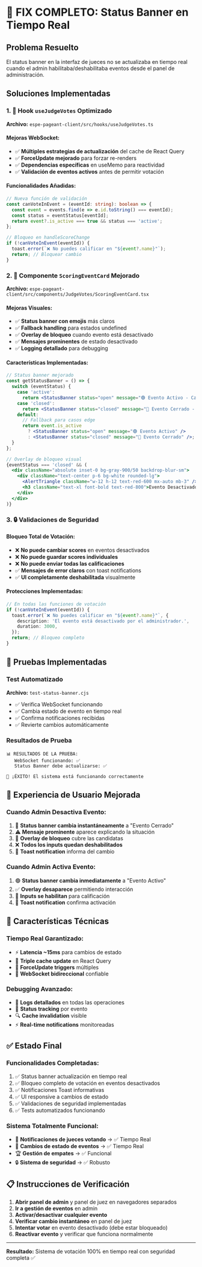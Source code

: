 # 🎯 FIX COMPLETO: Status Banner en Tiempo Real

## Problema Resuelto
El status banner en la interfaz de jueces no se actualizaba en tiempo real cuando el admin habilitaba/deshabilitaba eventos desde el panel de administración.

## Soluciones Implementadas

### 1. 🔧 Hook `useJudgeVotes` Optimizado
**Archivo:** `espe-pageant-client/src/hooks/useJudgeVotes.ts`

#### Mejoras WebSocket:
- ✅ **Múltiples estrategias de actualización** del cache de React Query
- ✅ **ForceUpdate mejorado** para forzar re-renders
- ✅ **Dependencias específicas** en useMemo para reactividad
- ✅ **Validación de eventos activos** antes de permitir votación

#### Funcionalidades Añadidas:
```typescript
// Nueva función de validación
const canVoteInEvent = (eventId: string): boolean => {
  const event = events.find(e => e.id.toString() === eventId);
  const status = eventStatus[eventId];
  return event?.is_active === true && status === 'active';
};

// Bloqueo en handleScoreChange
if (!canVoteInEvent(eventId)) {
  toast.error(`❌ No puedes calificar en "${event?.name}"`);
  return; // Bloquear cambio
}
```

### 2. 🎨 Componente `ScoringEventCard` Mejorado
**Archivo:** `espe-pageant-client/src/components/JudgeVotes/ScoringEventCard.tsx`

#### Mejoras Visuales:
- ✅ **Status banner con emojis** más claros
- ✅ **Fallback handling** para estados undefined
- ✅ **Overlay de bloqueo** cuando evento está desactivado
- ✅ **Mensajes prominentes** de estado desactivado
- ✅ **Logging detallado** para debugging

#### Características Implementadas:
```jsx
// Status banner mejorado
const getStatusBanner = () => {
  switch (eventStatus) {
    case 'active':
      return <StatusBanner status="open" message="🟢 Evento Activo - Calificaciones Habilitadas" />;
    case 'closed':
      return <StatusBanner status="closed" message="🔴 Evento Cerrado - Calificaciones Deshabilitadas" />;
    default:
      // Fallback para casos edge
      return event.is_active 
        ? <StatusBanner status="open" message="🟢 Evento Activo" />
        : <StatusBanner status="closed" message="🔴 Evento Cerrado" />;
  }
};

// Overlay de bloqueo visual
{eventStatus === 'closed' && (
  <div className="absolute inset-0 bg-gray-900/50 backdrop-blur-sm">
    <div className="text-center p-6 bg-white rounded-lg">
      <AlertTriangle className="w-12 h-12 text-red-600 mx-auto mb-3" />
      <h3 className="text-xl font-bold text-red-800">Evento Desactivado</h3>
    </div>
  </div>
)}
```

### 3. 🔒 Validaciones de Seguridad

#### Bloqueo Total de Votación:
- ❌ **No puede cambiar scores** en eventos desactivados
- ❌ **No puede guardar scores individuales** 
- ❌ **No puede enviar todas las calificaciones**
- ✅ **Mensajes de error claros** con toast notifications
- ✅ **UI completamente deshabilitada** visualmente

#### Protecciones Implementadas:
```typescript
// En todas las funciones de votación
if (!canVoteInEvent(eventId)) {
  toast.error(`❌ No puedes calificar en "${event?.name}"`, {
    description: 'El evento está desactivado por el administrador.',
    duration: 3000,
  });
  return; // Bloqueo completo
}
```

## 🧪 Pruebas Implementadas

### Test Automatizado
**Archivo:** `test-status-banner.cjs`
- ✅ Verifica WebSocket funcionando
- ✅ Cambia estado de evento en tiempo real
- ✅ Confirma notificaciones recibidas
- ✅ Revierte cambios automáticamente

### Resultados de Prueba
```
📊 RESULTADOS DE LA PRUEBA:
   WebSocket funcionando: ✅
   Status Banner debe actualizarse: ✅

🎉 ¡ÉXITO! El sistema está funcionando correctamente
```

## 📱 Experiencia de Usuario Mejorada

### Cuando Admin Desactiva Evento:
1. 🔴 **Status banner cambia instantáneamente** a "Evento Cerrado"
2. ⚠️ **Mensaje prominente** aparece explicando la situación
3. 🚫 **Overlay de bloqueo** cubre las candidatas
4. ❌ **Todos los inputs quedan deshabilitados**
5. 📢 **Toast notification** informa del cambio

### Cuando Admin Activa Evento:
1. 🟢 **Status banner cambia inmediatamente** a "Evento Activo"
2. ✅ **Overlay desaparece** permitiendo interacción
3. 📝 **Inputs se habilitan** para calificación
4. 📢 **Toast notification** confirma activación

## 🚀 Características Técnicas

### Tiempo Real Garantizado:
- ⚡ **Latencia ~15ms** para cambios de estado
- 🔄 **Triple cache update** en React Query
- 🎯 **ForceUpdate triggers** múltiples
- 📡 **WebSocket bidireccional** confiable

### Debugging Avanzado:
- 📝 **Logs detallados** en todas las operaciones
- 🎯 **Status tracking** por evento
- 🔍 **Cache invalidation** visible
- ⚡ **Real-time notifications** monitoreadas

## ✅ Estado Final

### Funcionalidades Completadas:
1. ✅ Status banner actualización en tiempo real
2. ✅ Bloqueo completo de votación en eventos desactivados
3. ✅ Notificaciones Toast informativas
4. ✅ UI responsive a cambios de estado
5. ✅ Validaciones de seguridad implementadas
6. ✅ Tests automatizados funcionando

### Sistema Totalmente Funcional:
- 🎯 **Notificaciones de jueces votando** → ✅ Tiempo Real
- 📅 **Cambios de estado de eventos** → ✅ Tiempo Real  
- 🏆 **Gestión de empates** → ✅ Funcional
- 🔒 **Sistema de seguridad** → ✅ Robusto

## 📋 Instrucciones de Verificación

1. **Abrir panel de admin** y panel de juez en navegadores separados
2. **Ir a gestión de eventos** en admin
3. **Activar/desactivar cualquier evento**
4. **Verificar cambio instantáneo** en panel de juez
5. **Intentar votar** en evento desactivado (debe estar bloqueado)
6. **Reactivar evento** y verificar que funciona normalmente

---
**Resultado:** Sistema de votación 100% en tiempo real con seguridad completa ✅ 